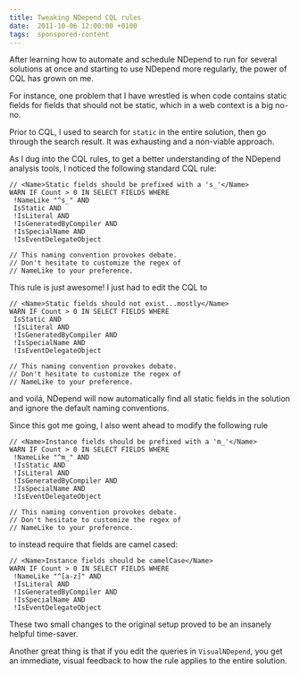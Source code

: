 ```yaml
---
title: Tweaking NDepend CQL rules
date:  2011-10-06 12:00:00 +0100
tags:  sponspored-content
---
```


After learning how to automate and schedule NDepend to run for several solutions at once and starting to use NDepend more regularly, the power of CQL has grown on me.

For instance, one problem that I have wrestled is when code contains static fields for fields that should not be static, which in a web context is a big no-no.

Prior to CQL, I used to search for `static` in the entire solution, then go through the search result. It was exhausting and a non-viable approach.

As I dug into the CQL rules, to get a better understanding of the NDepend analysis tools, I noticed the following standard CQL rule:

	// <Name>Static fields should be prefixed with a 's_'</Name>
	WARN IF Count > 0 IN SELECT FIELDS WHERE 
	 !NameLike "^s_" AND 
	 IsStatic AND 
	 !IsLiteral AND 
	 !IsGeneratedByCompiler AND 
	 !IsSpecialName AND 
	 !IsEventDelegateObject 

	// This naming convention provokes debate.
	// Don't hesitate to customize the regex of 
	// NameLike to your preference.

This rule is just awesome! I just had to edit the CQL to

	// <Name>Static fields should not exist...mostly</Name>
	WARN IF Count > 0 IN SELECT FIELDS WHERE 
	 IsStatic AND 
	 !IsLiteral AND 
	 !IsGeneratedByCompiler AND 
	 !IsSpecialName AND 
	 !IsEventDelegateObject 

	// This naming convention provokes debate.
	// Don't hesitate to customize the regex of 
	// NameLike to your preference.

and voilá, NDepend will now automatically find all static fields in the solution and ignore the default naming conventions.

Since this got me going, I also went ahead to modify the following rule

	// <Name>Instance fields should be prefixed with a 'm_'</Name>
	WARN IF Count > 0 IN SELECT FIELDS WHERE 
	 !NameLike "^m_" AND 
	 !IsStatic AND 
	 !IsLiteral AND 
	 !IsGeneratedByCompiler AND 
	 !IsSpecialName AND 
	 !IsEventDelegateObject 

	// This naming convention provokes debate.
	// Don't hesitate to customize the regex of 
	// NameLike to your preference.

to instead require that fields are camel cased:

	// <Name>Instance fields should be camelCase</Name>
	WARN IF Count > 0 IN SELECT FIELDS WHERE 
	 !NameLike "^[a-z]" AND 
	 !IsLiteral AND 
	 !IsGeneratedByCompiler AND 
	 !IsSpecialName AND 
	 !IsEventDelegateObject

These two small changes to the original setup proved to be an insanely helpful time-saver.

Another great thing is that if you edit the queries in `VisualNDepend`, you  get an immediate, visual feedback to how the rule applies to the entire solution.